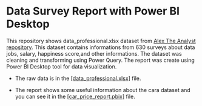 # Data Survey Report with Power BI Desktop
This repository shows data_professional.xlsx dataset from [Alex The Analyst repository](https://github.com/AlexTheAnalyst/Power-BI/blob/main/Power%20BI%20-%20Final%20Project.xlsx). This dataset contains informations from 630 surveys about data jobs, salary, happiness score,and other informations. The dataset was cleaning and transforming using Power Query. The report was create using Power BI Desktop tool for data visualization.

* The raw data is in the [[data_professional.xlsx]](https://github.com/maryisabela15/Data_Survey_Power_BI/blob/main/data_professional.xlsx) file. 

* The report shows some useful information about the cara dataset and you can see it in the [[car_price_report.pbix]](https://github.com/maryisabela15/Power-BI-Reports/blob/main/car_price_report.pbix) file.
